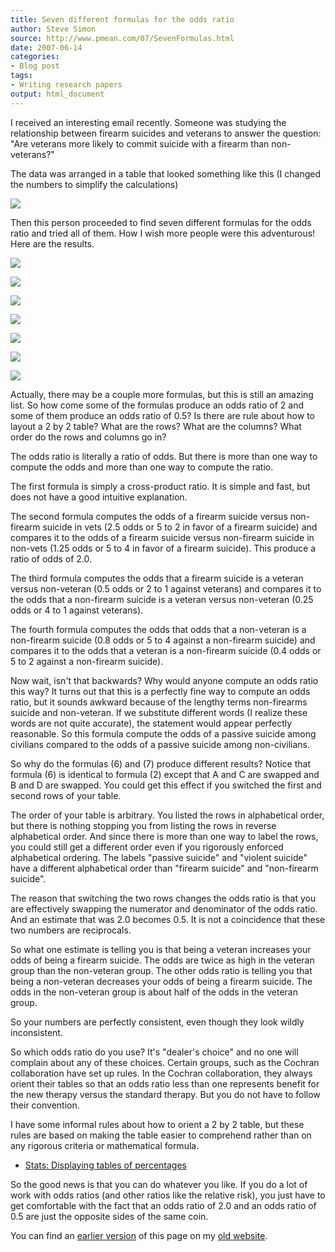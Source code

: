 ```yaml
---
title: Seven different formulas for the odds ratio
author: Steve Simon
source: http://www.pmean.com/07/SevenFormulas.html
date: 2007-06-14
categories:
- Blog post
tags:
- Writing research papers
output: html_document
---
```


I received an interesting email recently. Someone was studying the
relationship between firearm suicides and veterans to answer the
question: "Are veterans more likely to commit suicide with a firearm
than non-veterans?" 

<!---more--->

The data was arranged in a table that looked something like this (I changed the numbers to simplify the calculations)

![](http://www.pmean.com/new-images/07/SevenFormulas01.gif)

Then this person proceeded to find seven different formulas for the odds ratio and tried all of them. How I wish more people were this adventurous! Here are the results.

![](http://www.pmean.com/new-images/07/SevenFormulas02.gif)

![](http://www.pmean.com/new-images/07/SevenFormulas03.gif)

![](http://www.pmean.com/new-images/07/SevenFormulas04.gif)

![](http://www.pmean.com/new-images/07/SevenFormulas05.gif)

![](http://www.pmean.com/new-images/07/SevenFormulas06.gif)

![](http://www.pmean.com/new-images/07/SevenFormulas07.gif)

![](http://www.pmean.com/new-images/07/SevenFormulas08.gif)

Actually, there may be a couple more formulas, but this is still an amazing list. So how come some of the formulas produce an odds ratio of 2 and some of them produce an odds ratio of 0.5? Is there are rule about how to layout a 2 by 2 table? What are the rows? What are the columns? What order do the rows and columns go in?

The odds ratio is literally a ratio of odds. But there is more than one way to compute the odds and more than one way to compute the ratio.

The first formula is simply a cross-product ratio. It is simple and fast, but does not have a good intuitive explanation.

The second formula computes the odds of a firearm suicide versus non-firearm suicide in vets (2.5 odds or 5 to 2 in favor of a firearm suicide) and compares it to the odds of a firearm suicide versus non-firearm suicide in non-vets (1.25 odds or 5 to 4 in favor of a firearm suicide). This produce a ratio of odds of 2.0.

The third formula computes the odds that a firearm suicide is a veteran versus non-veteran (0.5 odds or 2 to 1 against veterans) and compares it to the odds that a non-firearm suicide is a veteran versus non-veteran (0.25 odds or 4 to 1 against veterans).

The fourth formula computes the odds that odds that a non-veteran is a non-firearm suicide (0.8 odds or 5 to 4 against a non-firearm suicide) and compares it to the odds that a veteran is a non-firearm suicide (0.4 odds or 5 to 2 against a non-firearm suicide).

Now wait, isn't that backwards? Why would anyone compute an odds ratio this way? It turns out that this is a perfectly fine way to compute an odds ratio, but it sounds awkward because of the lengthy terms non-firearms suicide and non-veteran. If we substitute different words (I realize these words are not quite accurate), the statement would appear perfectly reasonable. So this formula compute the odds of a passive suicide among civilians compared to the odds of a passive suicide among non-civilians.

So why do the formulas (6) and (7) produce different results? Notice that formula (6) is identical to formula (2) except that A and C are swapped and B and D are swapped. You could get this effect if you switched the first and second rows of your table.

The order of your table is arbitrary. You listed the rows in alphabetical order, but there is nothing stopping you from listing the rows in reverse alphabetical order. And since there is more than one way to label the rows, you could still get a different order even if you rigorously enforced alphabetical ordering. The labels "passive suicide" and "violent suicide" have a different alphabetical order than "firearm suicide" and "non-firearm suicide".

The reason that switching the two rows changes the odds ratio is that you are effectively swapping the numerator and denominator of the odds ratio. And an estimate that was 2.0 becomes 0.5. It is not a coincidence that these two numbers are reciprocals.

So what one estimate is telling you is that being a veteran increases your odds of being a firearm suicide. The odds are twice as high in the veteran group than the non-veteran group. The other odds ratio is telling you that being a non-veteran decreases your odds of being a firearm suicide. The odds in the non-veteran group is about half of the odds in the veteran group.

So your numbers are perfectly consistent, even though they look wildly inconsistent.

So which odds ratio do you use? It's "dealer's choice" and no one will complain about any of these choices. Certain groups, such as the Cochran collaboration have set up rules. In the Cochran collaboration, they always orient their tables so that an odds ratio less than one represents benefit for the new therapy versus the standard therapy. But you do not have to follow their convention.

I have some informal rules about how to orient a 2 by 2 table, but these rules are based on making the table easier to comprehend rather than on any rigorous criteria or mathematical formula.

+ [Stats: Displaying tables of percentages][sim3]

So the good news is that you can do whatever you like. If you do a lot of work with odds ratios (and other ratios like the relative risk), you just have to get comfortable with the fact that an odds ratio of 2.0 and an odds ratio of 0.5 are just the opposite sides of the same coin.

You can find an [earlier version][sim1] of this page on my [old website][sim2].

[sim1]: http://www.pmean.com/07/SevenFormulas.html
[sim2]: http://www.pmean.com

[sim3]: http://www.pmean.com/02/percentage.html
